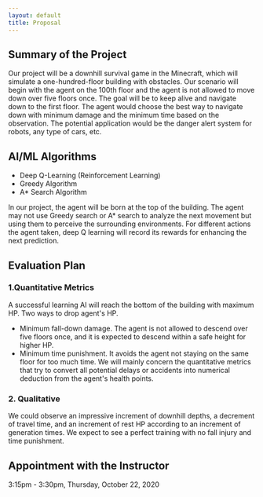 ```yaml
---
layout: default
title: Proposal 
---
```


## Summary of the Project

Our project will be a downhill survival game in the Minecraft, which will simulate a one-hundred-floor building with obstacles. Our scenario will begin with the agent on the 100th floor and the agent is not allowed to move down over five floors once. The goal will be to keep alive and navigate down to the first floor. The agent would choose the best way to navigate down with minimum damage and the minimum time based on the observation. The potential application would be the danger alert system for robots, any type of cars, etc.



## AI/ML Algorithms
- Deep Q-Learning (Reinforcement Learning)
- Greedy Algorithm
- A* Search Algorithm

In our project, the agent will be born at the top of the building. The agent may not use Greedy search or A* search to analyze the next movement but using them to perceive the surrounding environments. For different actions the agent taken, deep Q learning will record its rewards for enhancing the next prediction. 


## Evaluation Plan
### 1.Quantitative Metrics

A successful learning AI will reach the bottom of the building with maximum HP. Two ways to drop agent's HP. 
- Minimum fall-down damage. The agent is not allowed to descend over five floors once, and it is expected to descend within a safe height for higher HP. 
- Minimum time punishment. It avoids the agent not staying on the same floor for too much time.
We will mainly concern the quantitative metrics that try to convert all potential delays or accidents into numerical deduction from the agent's health points.

### 2. Qualitative
We could observe an impressive increment of downhill depths, a decrement of travel time, and an increment of rest HP according to an increment of generation times. We expect to see a perfect training with no fall injury and time punishment.


## Appointment with the Instructor
3:15pm - 3:30pm, Thursday, October 22, 2020